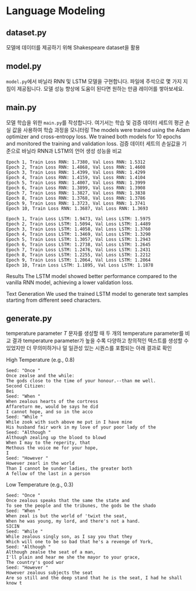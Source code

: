 # Language Modeling

## dataset.py
모델에 데이터를 제공하기 위해 Shakespeare dataset을 활용 
## model.py
`model.py`에서 바닐라 RNN 및 LSTM 모델을 구현합니다. 파일에 주석으로 몇 가지 지침이 제공됩니다. 모델 성능 향상에 도움이 된다면 원하는 만큼 레이어를 쌓아보세요.
## main.py
모델 학습을 위한 `main.py`를 작성합니다. 여기서는 학습 및 검증 데이터 세트의 평균 손실 값을 사용하여 학습 과정을 모니터링
The models were trained using the Adam optimizer and cross-entropy loss. We trained both models for 10 epochs and monitored the training and validation loss.
검증 데이터 세트의 손실값을 기준으로 바닐라 RNN과 LSTM의 언어 생성 성능을 비교

    Epoch 1, Train Loss RNN: 1.7380, Val Loss RNN: 1.5312
    Epoch 2, Train Loss RNN: 1.4868, Val Loss RNN: 1.4608
    Epoch 3, Train Loss RNN: 1.4399, Val Loss RNN: 1.4299
    Epoch 4, Train Loss RNN: 1.4159, Val Loss RNN: 1.4104
    Epoch 5, Train Loss RNN: 1.4007, Val Loss RNN: 1.3999
    Epoch 6, Train Loss RNN: 1.3899, Val Loss RNN: 1.3908
    Epoch 7, Train Loss RNN: 1.3827, Val Loss RNN: 1.3838
    Epoch 8, Train Loss RNN: 1.3768, Val Loss RNN: 1.3786
    Epoch 9, Train Loss RNN: 1.3723, Val Loss RNN: 1.3741
    Epoch 10, Train Loss RNN: 1.3687, Val Loss RNN: 1.3693
    
    Epoch 1, Train Loss LSTM: 1.9473, Val Loss LSTM: 1.5975
    Epoch 2, Train Loss LSTM: 1.5094, Val Loss LSTM: 1.4489
    Epoch 3, Train Loss LSTM: 1.4058, Val Loss LSTM: 1.3760
    Epoch 4, Train Loss LSTM: 1.3469, Val Loss LSTM: 1.3290
    Epoch 5, Train Loss LSTM: 1.3057, Val Loss LSTM: 1.2943
    Epoch 6, Train Loss LSTM: 1.2738, Val Loss LSTM: 1.2645
    Epoch 7, Train Loss LSTM: 1.2476, Val Loss LSTM: 1.2431
    Epoch 8, Train Loss LSTM: 1.2255, Val Loss LSTM: 1.2212
    Epoch 9, Train Loss LSTM: 1.2064, Val Loss LSTM: 1.2064
    Epoch 10, Train Loss LSTM: 1.1895, Val Loss LSTM: 1.1878

Results
The LSTM model showed better performance compared to the vanilla RNN model, achieving a lower validation loss.

Text Generation
We used the trained LSTM model to generate text samples starting from different seed characters.

## generate.py
temperature parameter *T* 
문자를 생성할 때 두 개의 temperature parameter를 비교 결과
temperature parameter가 높을 수록 다양하고 창의적인 텍스트를 생성할 수 있었지만 더 무의미하거나 덜 일관성 있는 시퀀스를 포함되는 아래 결과로 확인

High Temperature (e.g., 0.8)
    
    Seed: "Once "
    Once zealse and the while:
    The gods close to the time of your honour.--than me well.
    Second Citizen:
    Bei
    Seed: "When "
    When zealous hearts of the cortress
    Affareturn me, would be says he did
    I cannot hope, and so in the acco
    Seed: "While "
    While zook with such above me put in I have mine
    His husband fair work in my love of your poor lady of the
    Seed: "Although "
    Although zealing up the blood to blowd
    When I may to the reperity, that
    Methous the voice me for your hope,
    I
    Seed: "However "
    However zearl in the world
    Than I cannot be sunder ladies, the greater both
    A fellow of the last in a person

Low Temperature (e.g., 0.3)

    Seed: "Once "
    Once zealous speaks that the same the state and
    To see the people and the tribunes, the gods be the shado
    Seed: "When "
    When zeal is but the world of 'twixt the seat,
    When he was young, my lord, and there's not a hand.
    SICIN
    Seed: "While "
    While zealous singly son, as I say you that they
    Which will one to be so bad that he's a revenge of York,
    Seed: "Although "
    Although zealse the seat of a man,
    I'll plain and hear me she the mayor to your grace,
    The country's good wor
    Seed: "However "
    However zealous subjects the seat
    Are so still and the deep stand that he is the seat, I had he shall know t
